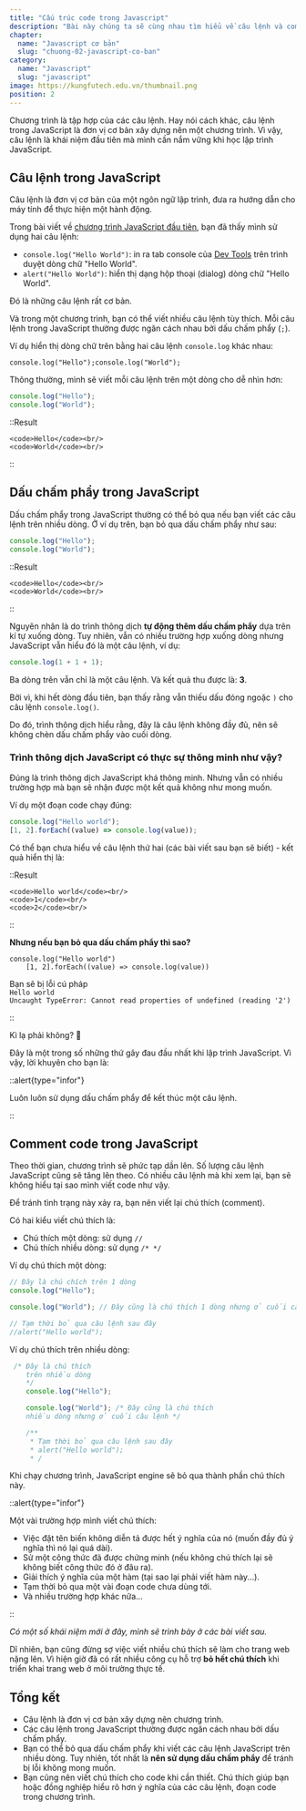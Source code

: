 ```yaml
---
title: "Cấu trúc code trong Javascript"
description: "Bài này chúng ta sẽ cùng nhau tìm hiểu về câu lệnh và comment trong Javascript"
chapter:
  name: "Javascript cơ bản"
  slug: "chuong-02-javascript-co-ban"
category:
  name: "Javascript"
  slug: "javascript"
image: https://kungfutech.edu.vn/thumbnail.png
position: 2
---
```


Chương trình là tập hợp của các câu lệnh. Hay nói cách khác, câu lệnh trong JavaScript là đơn vị cơ bản xây dựng nên một chương trình. Vì vậy, câu lệnh là khái niệm đầu tiên mà mình cần nắm vững khi học lập trình JavaScript.

## Câu lệnh trong JavaScript

Câu lệnh là đơn vị cơ bản của một ngôn ngữ lập trình, đưa ra hướng dẫn cho máy tính để thực hiện một hành động.

Trong bài viết về [chương trình JavaScript đầu tiên](/bai-viet/javascript/chuong-trinh-javascript-dau-tien/), bạn đã thấy mình sử dụng hai câu lệnh:

- `console.log("Hello World")`: in ra tab console của [Dev Tools](/bai-viet/javascript/dev-tools-la-gi/) trên trình duyệt dòng chữ "Hello World".
- `alert("Hello World")`: hiển thị dạng hộp thoại (dialog) dòng chữ "Hello World".

Đó là những câu lệnh rất cơ bản.

Và trong một chương trình, bạn có thể viết nhiều câu lệnh tùy thích. Mỗi câu lệnh trong JavaScript thường được ngăn cách nhau bởi dấu chấm phẩy (`;`).

Ví dụ hiển thị dòng chữ trên bằng hai câu lệnh `console.log` khác nhau:

```
console.log("Hello");console.log("World");
```

Thông thường, mình sẽ viết mỗi câu lệnh trên một dòng cho dễ nhìn hơn:

```js
console.log("Hello");
console.log("World");
```

::Result

    <code>Hello</code><br/>
    <code>World</code><br/>

::

## Dấu chấm phẩy trong JavaScript

Dấu chấm phẩy trong JavaScript thường có thể bỏ qua nếu bạn viết các câu lệnh trên nhiều dòng. Ở ví dụ trên, bạn bỏ qua dấu chấm phẩy như sau:

```js
console.log("Hello");
console.log("World");
```

::Result

    <code>Hello</code><br/>
    <code>World</code><br/>

::

Nguyên nhân là do trình thông dịch **tự động thêm dấu chấm phẩy** dựa trên kí tự xuống dòng. Tuy nhiên, vẫn có nhiều trường hợp xuống dòng nhưng JavaScript vẫn hiểu đó là một câu lệnh, ví dụ:

```js
console.log(1 + 1 + 1);
```

Ba dòng trên vẫn chỉ là một câu lệnh. Và kết quả thu được là: **3**.

Bởi vì, khi hết dòng đầu tiên, bạn thấy rằng vẫn thiếu dấu đóng ngoặc `)` cho câu lệnh `console.log()`.

Do đó, trình thông dịch hiểu rằng, đây là câu lệnh không đầy đủ, nên sẽ không chèn dấu chấm phẩy vào cuối dòng.

### Trình thông dịch JavaScript có thực sự thông minh như vậy?

Đúng là trình thông dịch JavaScript khá thông minh. Nhưng vẫn có nhiều trường hợp mà bạn sẽ nhận được một kết quả không như mong muốn.

Ví dụ một đoạn code chạy đúng:

```js
console.log("Hello world");
[1, 2].forEach((value) => console.log(value));
```

Có thể bạn chưa hiểu về câu lệnh thứ hai (các bài viết sau bạn sẽ biết) - kết quả hiển thị là:

::Result

    <code>Hello world</code><br/>
    <code>1</code><br/>
    <code>2</code><br/>

::

**Nhưng nếu bạn bỏ qua dấu chấm phẩy thì sao?**

```
console.log("Hello world")
    [1, 2].forEach((value) => console.log(value))
```

<div class="window">
  <div class="window-header">
    <div class="action-buttons"></div>
    <span class="title-popup">Bạn sẽ bị lỗi cú pháp</span>
  </div>
  <div class="window-body">
    <code>Hello world</code><br/>
    <code>Uncaught TypeError: Cannot read properties of undefined (reading '2')</code><br/>

::

Kì lạ phải không? 🤔

Đây là một trong số những thứ gây đau đầu nhất khi lập trình JavaScript. Vì vậy, lời khuyên cho bạn là:

::alert{type="infor"}

  <p>Luôn luôn sử dụng dấu chấm phẩy để kết thúc một câu lệnh.</p>
::

## Comment code trong JavaScript

Theo thời gian, chương trình sẽ phức tạp dần lên. Số lượng câu lệnh JavaScript cũng sẽ tăng lên theo. Có nhiều câu lệnh mà khi xem lại, bạn sẽ không hiểu tại sao mình viết code như vậy.

Để tránh tình trạng này xảy ra, bạn nên viết lại chú thích (comment).

Có hai kiểu viết chú thích là:

- Chú thích một dòng: sử dụng `//`
- Chú thích nhiều dòng: sử dụng `/* */`

Ví dụ chú thích một dòng:

```js
// Đây là chú chích trên 1 dòng
console.log("Hello");

console.log("World"); // Đây cũng là chú thích 1 dòng nhưng ở cuối câu lệnh

// Tạm thời bỏ qua câu lệnh sau đây
//alert("Hello world");
```

Ví dụ chú thích trên nhiều dòng:

```js
 /* Đây là chú thích
    trên nhiều dòng
    */
    console.log("Hello");

    console.log("World"); /* Đây cũng là chú thích
    nhiều dòng nhưng ở cuối câu lệnh */

    /**
     * Tạm thời bỏ qua câu lệnh sau đây
     * alert("Hello world");
     * /
```

Khi chạy chương trình, JavaScript engine sẽ bỏ qua thành phần chú thích này.

::alert{type="infor"}

  <p>Một vài trường hợp mình viết chú thích:</p>
  <ul>
    <li>Việc đặt tên biến không diễn tả được hết ý nghĩa của nó (muốn đầy đủ ý nghĩa thì nó lại quá dài).</li>
    <li>Sử một công thức đã được chứng minh (nếu không chú thích lại sẽ không biết công thức đó ở đâu ra).</li>
    <li>Giải thích ý nghĩa của một hàm (tại sao lại phải viết hàm này...).</li>
    <li>Tạm thời bỏ qua một vài đoạn code chưa dùng tới.</li>
    <li>Và nhiều trường hợp khác nữa...</li>
  </ul>
::

_Có một số khái niệm mới ở đây, mình sẽ trình bày ở các bài viết sau._

Dĩ nhiên, bạn cũng đừng sợ việc viết nhiều chú thích sẽ làm cho trang web nặng lên. Vì hiện giờ đã có rất nhiều công cụ hỗ trợ **bỏ hết chú thích** khi triển khai trang web ở môi trường thực tế.

## Tổng kết

- Câu lệnh là đơn vị cơ bản xây dựng nên chương trình.
- Các câu lệnh trong JavaScript thường được ngăn cách nhau bởi dấu chấm phẩy.
- Bạn có thể bỏ qua dấu chấm phẩy khi viết các câu lệnh JavaScript trên nhiều dòng. Tuy nhiên, tốt nhất là **nên sử dụng dấu chấm phẩy** để tránh bị lỗi không mong muốn.
- Bạn cũng nên viết chú thích cho code khi cần thiết. Chú thích giúp bạn hoặc đồng nghiệp hiểu rõ hơn ý nghĩa của các câu lệnh, đoạn code trong chương trình.
